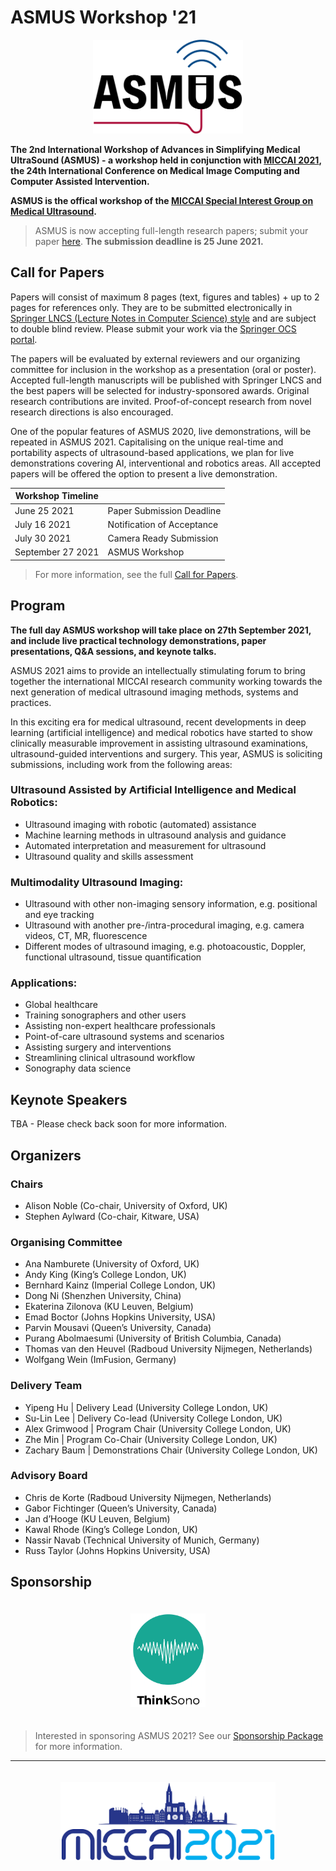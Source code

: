 # ASMUS Workshop '21

<div align=center>
 <img src="im/asmus.png" height=150px>
</div>

**The 2nd International Workshop of Advances in Simplifying Medical UltraSound (ASMUS) - a workshop held in conjunction with [MICCAI 2021](https://www.miccai2021.org/), the 24th International Conference on Medical Image Computing and Computer Assisted Intervention.**

**ASMUS is the offical workshop of the [MICCAI Special Interest Group on Medical Ultrasound](home).**

>ASMUS is now accepting full-length research papers; submit your paper [here](https://ocs.springer.com/ocs/home/ASMUS2021). **The submission deadline is 25 June 2021.**

## Call for Papers

Papers will consist of maximum 8 pages (text, figures and tables) + up to 2 pages for references only. They are to be submitted electronically in [Springer LNCS (Lecture Notes in Computer Science) style](https://www.springer.com/gp/computer-science/lncs/conference-proceedings-guidelines) and are subject to double blind review. Please submit your work via the [Springer OCS portal](https://ocs.springer.com/ocs/home/ASMUS2021).

The papers will be evaluated by external reviewers and our organizing committee for inclusion in the workshop as a presentation (oral or poster). Accepted full-length manuscripts will be published with Springer LNCS and the best papers will be selected for industry-sponsored awards. Original research contributions are invited. Proof-of-concept research from novel research directions is also encouraged.

One of the popular features of ASMUS 2020, live demonstrations, will be repeated in ASMUS 2021. Capitalising on the unique real-time and portability aspects of ultrasound-based applications, we plan for live demonstrations covering AI, interventional and robotics areas. All accepted papers will be offered the option to present a live demonstration.

| Workshop Timeline |                            |
| ----------------- | -------------------------- |
| June 25 2021      | Paper Submission Deadline  |
| July 16 2021      | Notification of Acceptance |
| July 30 2021      | Camera Ready Submission    |
| September 27 2021 | ASMUS Workshop             |

>For more information, see the full [Call for Papers](/files/ASMUSCallForPapers2021.pdf ':ignore').

## Program

**The full day ASMUS workshop will take place on 27th September 2021, and include live practical technology demonstrations, paper presentations, Q&A sessions, and keynote talks.**

ASMUS 2021 aims to provide an intellectually stimulating forum to bring together the international MICCAI research community working towards the next generation of medical ultrasound imaging methods, systems and practices. 

In this exciting era for medical ultrasound, recent developments in deep learning (artificial intelligence) and medical robotics have started to show clinically measurable improvement in assisting ultrasound examinations, ultrasound-guided interventions and surgery. This year, ASMUS is soliciting submissions, including work from the following areas:

### Ultrasound Assisted by Artificial Intelligence and Medical Robotics:
- Ultrasound imaging with robotic (automated) assistance
- Machine learning methods in ultrasound analysis and guidance
- Automated interpretation and measurement for ultrasound
- Ultrasound quality and skills assessment

### Multimodality Ultrasound Imaging:
- Ultrasound with other non-imaging sensory information, e.g. positional and eye tracking
- Ultrasound with another pre-/intra-procedural imaging, e.g. camera videos, CT, MR, fluorescence
- Different modes of ultrasound imaging, e.g. photoacoustic, Doppler, functional ultrasound, tissue quantification

### Applications:
- Global healthcare
- Training sonographers and other users
- Assisting non-expert healthcare professionals
- Point-of-care ultrasound systems and scenarios
- Assisting surgery and interventions
- Streamlining clinical ultrasound workflow
- Sonography data science

## Keynote Speakers
TBA - Please check back soon for more information.

## Organizers

### Chairs
* Alison Noble (Co-chair, University of Oxford, UK) 
* Stephen Aylward (Co-chair, Kitware, USA) 

### Organising Committee
* Ana Namburete (University of Oxford, UK)
* Andy King (King’s College London, UK)
* Bernhard Kainz (Imperial College London, UK)
* Dong Ni (Shenzhen University, China) 
* Ekaterina Zilonova (KU Leuven, Belgium)
* Emad Boctor (Johns Hopkins University, USA)
* Parvin Mousavi (Queen’s University, Canada)
* Purang Abolmaesumi (University of British Columbia, Canada) 
* Thomas van den Heuvel (Radboud University Nijmegen, Netherlands)
* Wolfgang Wein (ImFusion, Germany)

### Delivery Team

* Yipeng Hu | Delivery Lead (University College London, UK)
* Su-Lin Lee | Delivery Co-lead (University College London, UK)
* Alex Grimwood | Program Chair (University College London, UK)
* Zhe Min | Program Co-Chair (University College London, UK)
* Zachary Baum | Demonstrations Chair (University College London, UK)

### Advisory Board
* Chris de Korte (Radboud University Nijmegen, Netherlands) 
* Gabor Fichtinger (Queen’s University, Canada) 
* Jan d’Hooge (KU Leuven, Belgium) 
* Kawal Rhode (King’s College London, UK) 
* Nassir Navab (Technical University of Munich, Germany) 
* Russ Taylor (Johns Hopkins University, USA) 

## Sponsorship

<div align=center>
  <img style="padding: 20px;" src="im/thinksono.png" height=150px>
</div>

>Interested in sponsoring ASMUS 2021? See our [Sponsorship Package](/files/ASMUSSponsorship2021.pdf ':ignore') for more information.

---

<div align=center>
  <img style="padding: 20px;" src="im/miccai2021.png" height=125px>
</div>